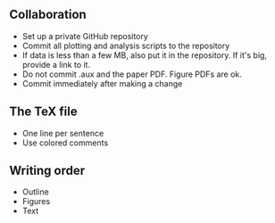 
## Collaboration
 * Set up a private GitHub repository
 * Commit all plotting and analysis scripts to the repository 
 * If data is less than a few MB, also put it in the repository. If it's big, provide a link to it.
 * Do not commit .aux and the paper PDF. Figure PDFs are ok.
 * Commit immediately after making a change
 
## The TeX file
 * One line per sentence
 * Use colored comments
 
## Writing order
 * Outline
 * Figures
 * Text

